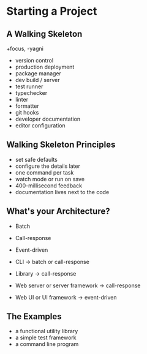 # Starting a Project

## A Walking Skeleton

+focus, -yagni

- version control
- production deployment
- package manager
- dev build / server
- test runner
- typechecker
- linter
- formatter
- git hooks
- developer documentation
- editor configuration

## Walking Skeleton Principles

- set safe defaults
- configure the details later
- one command per task
- watch mode or run on save
- 400-millisecond feedback
- documentation lives next to the code

## What's your Architecture?

- Batch
- Call-response
- Event-driven

- CLI &rarr; batch or call-response
- Library &rarr; call-response
- Web server or server framework &rarr; call-response
- Web UI or UI framework &rarr; event-driven

## The Examples

- a functional utility library
- a simple test framework
- a command line program